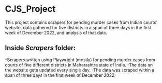 # CJS_Project
This project contains scrapers for pending murder cases from Indian courts' website, data gathered for five districts in a span of three days in the first week of December 2022, and analysis of that data.

## Inside *Scrapers* folder:
-Scrapers written using Playwright (mostly) for pending murder cases from courts of five different districts in Maharashtra state of India. 
-The data on the website gets updated every single day.
-The data was scraped within a span of three days in the first week of December 2022.

